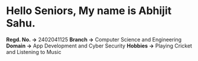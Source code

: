 # Hello Seniors, My name is Abhijit Sahu.
**Regd. No. ->**  2402041125
**Branch ->**  Computer Science and Engineering
**Domain ->**  App Development and Cyber Security
**Hobbies ->**  Playing Cricket and Listening to Music